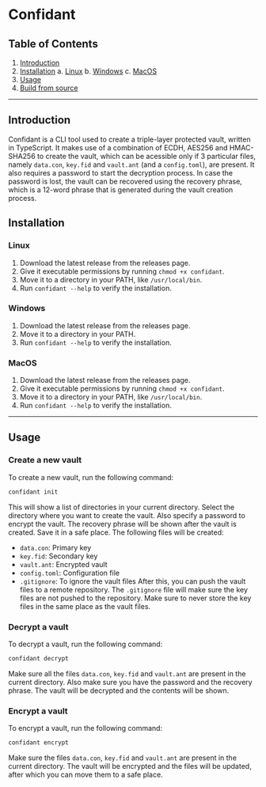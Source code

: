 # Confidant

## Table of Contents
1. [Introduction](#introduction)
2. [Installation](#installation)
  a. [Linux](#linux)
  b. [Windows](#windows)
  c. [MacOS](#macos)
3. [Usage](#usage)
4. [Build from source](#build-from-source)
---

## Introduction
Confidant is a CLI tool used to create a triple-layer protected vault, written in TypeScript. It makes use of a combination of ECDH, AES256 and HMAC-SHA256 to create the vault, which can be acessible only if 3 particular files, namely `data.con`, `key.fid` and `vault.ant` (and a `config.toml`), are present. It also requires a password to start the decryption process. In case the password is lost, the vault can be recovered using the recovery phrase, which is a 12-word phrase that is generated during the vault creation process.

## Installation
### Linux
1. Download the latest release from the releases page.
2. Give it executable permissions by running `chmod +x confidant`.
3. Move it to a directory in your PATH, like `/usr/local/bin`.
4. Run `confidant --help` to verify the installation.

### Windows
1. Download the latest release from the releases page.
2. Move it to a directory in your PATH.
3. Run `confidant --help` to verify the installation.

### MacOS
1. Download the latest release from the releases page.
2. Give it executable permissions by running `chmod +x confidant`.
3. Move it to a directory in your PATH, like `/usr/local/bin`.
4. Run `confidant --help` to verify the installation.

---

## Usage
### Create a new vault
To create a new vault, run the following command:
```bash
confidant init
```
This will show a list of directories in your current directory. Select the directory where you want to create the vault. Also specify a password to encrypt the vault. The recovery phrase will be shown after the vault is created. Save it in a safe place. The following files will be created:
- `data.con`: Primary key
- `key.fid`: Secondary key
- `vault.ant`: Encrypted vault
- `config.toml`: Configuration file
- `.gitignore`: To ignore the vault files
After this, you can push the vault files to a remote repository. The `.gitignore` file will make sure the key files are not pushed to the repository. Make sure to never store the key files in the same place as the vault files.

### Decrypt a vault
To decrypt a vault, run the following command:
```bash
confidant decrypt
```
Make sure all the files `data.con`, `key.fid` and `vault.ant` are present in the current directory. Also make sure you have the password and the recovery phrase. The vault will be decrypted and the contents will be shown.

### Encrypt a vault
To encrypt a vault, run the following command:
```bash
confidant encrypt
```
Make sure the files `data.con`, `key.fid` and `vault.ant` are present in the current directory. The vault will be encrypted and the files will be updated, after which you can move them to a safe place.
